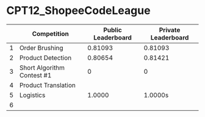 # CPT12_ShopeeCodeLeague

|   | Competition                | Public Leaderboard | Private Leaderboard |
|---|----------------------------|--------------------|---------------------|
| 1 | Order Brushing             | 0.81093            | 0.81093             |
| 2 | Product Detection          | 0.80654            | 0.81421             |
| 3 | Short Algorithm Contest #1 | 0                  | 0                   |
| 4 | Product Translation        |                    |                     |
| 5 | Logistics                  | 1.0000             | 1.0000s              |
| 6 |                            |                    |                     |
